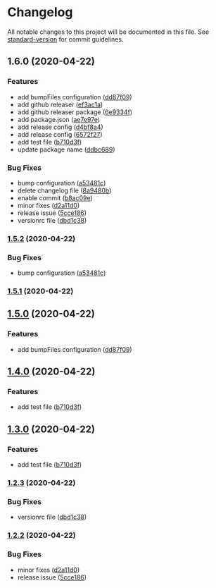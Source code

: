 # Changelog

All notable changes to this project will be documented in this file. See [standard-version](https://github.com/conventional-changelog/standard-version) for commit guidelines.

## 1.6.0 (2020-04-22)


### Features

* add bumpFiles configuration ([dd87f09](https://github.com/playerx/release-test/commit/dd87f093575cb46ac38c6f385c7f188f1c503a02))
* add github releaser ([ef3ac1a](https://github.com/playerx/release-test/commit/ef3ac1a5d13b6406707083bd33ff3ea6c83e878c))
* add github releaser package ([6e9334f](https://github.com/playerx/release-test/commit/6e9334f1e041ec288fcd9b65bcd95b41795ded42))
* add package.json ([ae7e97e](https://github.com/playerx/release-test/commit/ae7e97eaa443b7577050f1ae2039680a5ec414b0))
* add release config ([d4bf8a4](https://github.com/playerx/release-test/commit/d4bf8a4ed9f8eec1414e042f4a90b53df39e60ba))
* add release config ([6572f27](https://github.com/playerx/release-test/commit/6572f27a545b6f9f1ca8157c5be3b040434db9b0))
* add test file ([b710d3f](https://github.com/playerx/release-test/commit/b710d3f7ea77c4a4b27b311af40eea8de3faf51b))
* update package name ([ddbc689](https://github.com/playerx/release-test/commit/ddbc68965f2d9f429d2f98f8c33d8a5abf3269b8))


### Bug Fixes

* bump configuration ([a53481c](https://github.com/playerx/release-test/commit/a53481c8aff6ff2c60ed6eb28a72936e3e1669ef))
* delete changelog file ([8a9480b](https://github.com/playerx/release-test/commit/8a9480ba0b504579a46db1f1062a418c605bbb01))
* enable commit ([b8ac09e](https://github.com/playerx/release-test/commit/b8ac09e4aea1256ea717df7d642302389bdc92f2))
* minor fixes ([d2a11d0](https://github.com/playerx/release-test/commit/d2a11d0136237e1a982de8e602828fd9dcfec866))
* release issue ([5cce186](https://github.com/playerx/release-test/commit/5cce186eb47c15668fb3cef4bae1bc053b0765c3))
* versionrc file ([dbd1c38](https://github.com/playerx/release-test/commit/dbd1c38e7ee12b3139e329f02092317413a00a42))

### [1.5.2](https://github.com/playerx/release-test/compare/v1.5.1...v1.5.2) (2020-04-22)


### Bug Fixes

* bump configuration ([a53481c](https://github.com/playerx/release-test/commit/a53481c8aff6ff2c60ed6eb28a72936e3e1669ef))

### [1.5.1](https://github.com/playerx/release-test/compare/v1.5.0...v1.5.1) (2020-04-22)

## [1.5.0](https://github.com/playerx/release-test/compare/v1.4.0...v1.5.0) (2020-04-22)


### Features

* add bumpFiles configuration ([dd87f09](https://github.com/playerx/release-test/commit/dd87f093575cb46ac38c6f385c7f188f1c503a02))

## [1.4.0](https://github.com/playerx/release-test/compare/v1.2.3...v1.4.0) (2020-04-22)


### Features

* add test file ([b710d3f](https://github.com/playerx/release-test/commit/b710d3f7ea77c4a4b27b311af40eea8de3faf51b))

## [1.3.0](https://github.com/playerx/release-test/compare/v1.2.3...v1.3.0) (2020-04-22)


### Features

* add test file ([b710d3f](https://github.com/playerx/release-test/commit/b710d3f7ea77c4a4b27b311af40eea8de3faf51b))

### [1.2.3](https://github.com/playerx/release-test/compare/v1.2.2...v1.2.3) (2020-04-22)


### Bug Fixes

* versionrc file ([dbd1c38](https://github.com/playerx/release-test/commit/dbd1c38e7ee12b3139e329f02092317413a00a42))

### [1.2.2](https://github.com/playerx/release-test/compare/v1.3.0...v1.2.2) (2020-04-22)


### Bug Fixes

* minor fixes ([d2a11d0](https://github.com/playerx/release-test/commit/d2a11d0136237e1a982de8e602828fd9dcfec866))
* release issue ([5cce186](https://github.com/playerx/release-test/commit/5cce186eb47c15668fb3cef4bae1bc053b0765c3))
